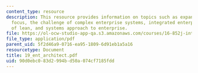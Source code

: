 ```yaml
---
content_type: resource
description: This resource provides information on topics such as expanding enterprise
  focus, the challenge of complex enterprise systems, integrated enterprise, evolution
  of lean, and systems approach to enterprise.
file: https://ol-ocw-studio-app-qa.s3.amazonaws.com/courses/16-852j-integrating-the-lean-enterprise-fall-2005/90d0ebc083d2994bd50a074cf7185fdd_19_ent_architect.pdf
file_type: application/pdf
parent_uid: 5f2d46a9-0716-ea95-1809-6d91eb1a5a16
resourcetype: Document
title: 19_ent_architect.pdf
uid: 90d0ebc0-83d2-994b-d50a-074cf7185fdd
---
```

